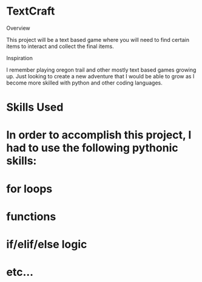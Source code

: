 # TextCraft

Overview

This project will be a text based game where you will need to find certain items to interact and collect the final items. 

Inspiration

I remember playing oregon trail and other mostly text based games growing up. Just looking to create a new adventure that I would be able to grow as I become more skilled with python and other coding languages. 

# Skills Used

# In order to accomplish this project, I had to use the following pythonic skills:

# for loops
# functions
# if/elif/else logic
# etc...
